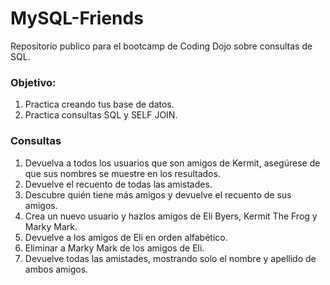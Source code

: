 # MySQL-Friends

Repositorio publico para el bootcamp de Coding Dojo sobre consultas de SQL.

<h3>Objetivo:</h3>
<ol>
    <li>Practica creando tus base de datos.</li>
    <li>Practica consultas SQL y SELF JOIN.</li>
</ol>

<h3>Consultas</h3>
<ol>
    <li>Devuelva a todos los usuarios que son amigos de Kermit, asegúrese de que sus nombres se muestre en los resultados.</li>
    <li>Devuelve el recuento de todas las amistades.</li>
    <li>Descubre quién tiene más amigos y devuelve el recuento de sus amigos.</li>
    <li>Crea un nuevo usuario y hazlos amigos de Eli Byers, Kermit The Frog y Marky Mark.</li>
    <li>Devuelve a los amigos de Eli en orden alfabético.</li>
    <li>Eliminar a Marky Mark de los amigos de Eli.</li>
    <li>Devuelve todas las amistades, mostrando solo el nombre y apellido de ambos amigos.</li>
</ol>